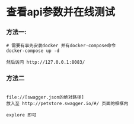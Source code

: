 查看api参数并在线测试
====
### 方法一:
```
# 需要有事先安装docker 并有docker-compose命令
docker-compose up -d

然后访问 http://127.0.0.1:8083/
```

### 方法二
```

file://[swagger.json的绝对路径]
放入至 http://petstore.swagger.io/#/ 页面的框框内

explore 即可
```